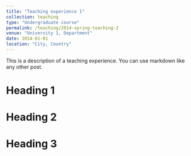 ```yaml
---
title: "Teaching experience 1"
collection: teaching
type: "Undergraduate course"
permalink: /teaching/2014-spring-teaching-2
venue: "University 1, Department"
date: 2014-01-01
location: "City, Country"
---
```


This is a description of a teaching experience. You can use markdown like any other post.

Heading 1
======

Heading 2
======

Heading 3
======
